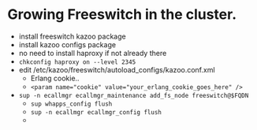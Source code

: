 # Growing Freeswitch in the cluster.

* install freeswitch kazoo package
* install kazoo configs package
* no need to install haproxy if not already there
* ```chkconfig haproxy on --level 2345```
* edit /etc/kazoo/freeswitch/autoload_configs/kazoo.conf.xml
  * Erlang cookie..
  *  ```<param name="cookie" value="your_erlang_cookie_goes_here" />```
* ```sup -n ecallmgr ecallmgr_maintenance add_fs_node freeswitch@$FQDN ```
  *  ```sup whapps_config flush```
  *  ```sup -n ecallmgr ecallmgr_config flush```
  *  
